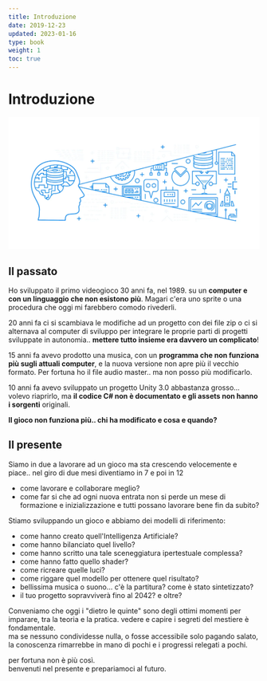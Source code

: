 ```yaml
---
title: Introduzione
date: 2019-12-23
updated: 2023-01-16
type: book
weight: 1
toc: true
---
```


# Introduzione

![future proof](../../../assets/img/gamedev/img-ci/future_proof.webp)

## Il passato
Ho sviluppato il primo videogioco 30 anni fa, nel 1989. su un **computer e con un linguaggio che non esistono più**. Magari c'era uno sprite o una procedura che oggi mi farebbero comodo rivederli.

20 anni fa ci si scambiava le modifiche ad un progetto con dei file zip o ci si alternava al computer di sviluppo per integrare le proprie parti di progetti sviluppate in autonomia.. **mettere tutto insieme era davvero un complicato**!

15 anni fa avevo prodotto una musica, con un **programma che non funziona più sugli attuali computer**, e la nuova versione non apre più il vecchio formato. Per fortuna ho il file audio master.. ma non posso più modificarlo.

10 anni fa avevo sviluppato un progetto Unity 3.0 abbastanza grosso... volevo riaprirlo, ma **il codice C# non è documentato e gli assets non hanno i sorgenti** originali.

**Il gioco non funziona più.. chi ha modificato e cosa e quando?**

## Il presente

Siamo in due a lavorare ad un gioco ma sta crescendo velocemente e piace.. nel giro di due mesi diventiamo in 7 e poi in 12

- come lavorare e collaborare meglio?
- come far si che ad ogni nuova entrata non si perde un mese di formazione e inizializzazione e tutti possano lavorare bene fin da subito?

Stiamo sviluppando un gioco e abbiamo dei modelli di riferimento:

- come hanno creato quell'Intelligenza Artificiale?
- come hanno bilanciato quel livello?
- come hanno scritto una tale sceneggiatura ipertestuale complessa?
- come hanno fatto quello shader?
- come ricreare quelle luci?
- come riggare quel modello per ottenere quel risultato?
- bellissima musica o suono... c'è la partitura? come è stato sintetizzato?
- il tuo progetto sopravviverà fino al 2042? e oltre?

Conveniamo che oggi i "dietro le quinte" sono degli ottimi momenti per imparare, tra la teoria e la pratica. vedere e capire i segreti del mestiere è fondamentale.  
ma se nessuno condividesse nulla, o fosse accessibile solo pagando salato, la conoscenza rimarrebbe in mano di pochi e i progressi relegati a pochi.

per fortuna non è più così.  
benvenuti nel presente e prepariamoci al futuro.  
